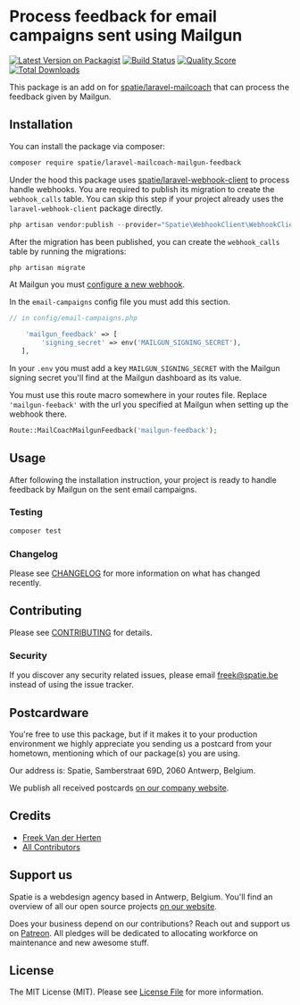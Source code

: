 # Process feedback for email campaigns sent using Mailgun

[![Latest Version on Packagist](https://img.shields.io/packagist/v/spatie/laravel-mailcoach-mailgun-feedback.svg?style=flat-square)](https://packagist.org/packages/spatie/laravel-mailcoach-mailgun-feedback)
[![Build Status](https://img.shields.io/travis/spatie/laravel-mailcoach-mailgun-feedback/master.svg?style=flat-square)](https://travis-ci.org/spatie/laravel-mailcoach-mailgun-feedback)
[![Quality Score](https://img.shields.io/scrutinizer/g/spatie/laravel-mailcoach-mailgun-feedback.svg?style=flat-square)](https://scrutinizer-ci.com/g/spatie/laravel-mailcoach-mailgun-feedback)
[![Total Downloads](https://img.shields.io/packagist/dt/spatie/laravel-mailcoach-mailgun-feedback.svg?style=flat-square)](https://packagist.org/packages/spatie/laravel-mailcoach-mailgun-feedback)

This package is an add on for [spatie/laravel-mailcoach](https://github.com/spatie/laravel-mailcoach) that can process the feedback given by Mailgun.

## Installation

You can install the package via composer:

```bash
composer require spatie/laravel-mailcoach-mailgun-feedback
```

Under the hood this package uses [spatie/laravel-webhook-client](https://github.com/spatie/laravel-mailcoach) to process handle webhooks. You are required to publish its migration to create the `webhook_calls` table. You can skip this step if your project already uses the `laravel-webhook-client` package directly.

```php
php artisan vendor:publish --provider="Spatie\WebhookClient\WebhookClientServiceProvider" --tag="migrations"
```

After the migration has been published, you can create the `webhook_calls` table by running the migrations:

```php
php artisan migrate
```

At Mailgun you must [configure a new webhook](https://www.mailgun.com/blog/a-guide-to-using-mailguns-webhooks/).

In the `email-campaigns` config file you must add this section.

```php
// in config/email-campaigns.php

    'mailgun_feedback' => [
        'signing_secret' => env('MAILGUN_SIGNING_SECRET'),
   ],
```

In your `.env` you must add a key `MAILGUN_SIGNING_SECRET` with the Mailgun signing secret you'll find at the Mailgun dashboard as its value. 

You must use this route macro somewhere in your routes file. Replace `'mailgun-feeback'` with the url you specified at Mailgun when setting up the webhook there.

```php
Route::MailCoachMailgunFeedback('mailgun-feedback');
```

## Usage

After following the installation instruction, your project is ready to handle feedback by Mailgun on the sent email campaigns.

### Testing

``` bash
composer test
```

### Changelog

Please see [CHANGELOG](CHANGELOG.md) for more information on what has changed recently.

## Contributing
    
Please see [CONTRIBUTING](CONTRIBUTING.md) for details.

### Security

If you discover any security related issues, please email freek@spatie.be instead of using the issue tracker.

## Postcardware

You're free to use this package, but if it makes it to your production environment we highly appreciate you sending us a postcard from your hometown, mentioning which of our package(s) you are using.

Our address is: Spatie, Samberstraat 69D, 2060 Antwerp, Belgium.

We publish all received postcards [on our company website](https://spatie.be/en/opensource/postcards).

## Credits

- [Freek Van der Herten](https://github.com/freekmurze)
- [All Contributors](../../contributors)

## Support us

Spatie is a webdesign agency based in Antwerp, Belgium. You'll find an overview of all our open source projects [on our website](https://spatie.be/opensource).

Does your business depend on our contributions? Reach out and support us on [Patreon](https://www.patreon.com/spatie). 
All pledges will be dedicated to allocating workforce on maintenance and new awesome stuff.

## License

The MIT License (MIT). Please see [License File](LICENSE.md) for more information.

